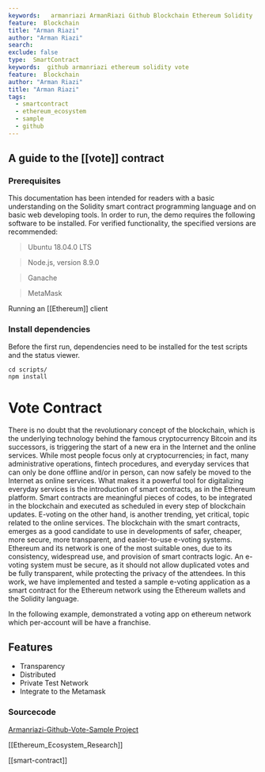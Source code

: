 ```yaml
---
keywords:   armanriazi ArmanRiazi Github Blockchain Ethereum Solidity
feature:  Blockchain 
title: "Arman Riazi"
author: "Arman Riazi"
search:
exclude: false
type:  SmartContract
keywords:  github armanriazi ethereum solidity vote
feature:  Blockchain
author: "Arman Riazi"
title: "Arman Riazi"
tags:
  - smartcontract
  - ethereum_ecosystem
  - sample
  - github
---
```



## A guide to the [[vote]] contract

### Prerequisites
This documentation has been intended for readers with a basic understanding on the Solidity smart contract programming language and on basic web developing tools. In order to run,
the demo requires the following software to be installed. For verified functionality, the specified versions are recommended:

> Ubuntu 18.04.0 LTS

> Node.js, version 8.9.0

> Ganache

> MetaMask

Running an [[Ethereum]] client

### Install dependencies

Before the first run, dependencies need to be installed for the test scripts and the status viewer.

```shell
cd scripts/
npm install
```

# Vote Contract

 There is no doubt that the revolutionary concept of the blockchain, which is the underlying technology behind the famous cryptocurrency Bitcoin and its successors, is triggering the start of a new era in the Internet and the online services. While most people focus only at cryptocurrencies; in fact, many administrative operations, fintech procedures, and everyday services that can only be done offline and/or in person, can now safely be moved to the Internet as online services. What makes it a powerful tool for digitalizing everyday services is the introduction of smart contracts, as in the Ethereum platform. Smart contracts are meaningful pieces of codes, to be integrated in the blockchain and executed as scheduled in every step of blockchain updates. E-voting on the other hand, is another trending, yet critical, topic related to the online services. The blockchain with the smart contracts, emerges as a good candidate to use in developments of safer, cheaper, more secure, more transparent, and easier-to-use e-voting systems. 
 Ethereum and its network is one of the most suitable ones, due to its consistency, widespread use, and provision of smart contracts logic. An e-voting system must be secure, as it should not allow duplicated votes and be fully transparent, while protecting the privacy of the attendees. In this work, we have implemented and tested a sample e-voting application as a smart contract for the Ethereum network using the Ethereum wallets and the Solidity language.

 In the following example, demonstrated a voting app on ethereum network which per-account will be have a franchise.
## Features

* Transparency 
* Distributed 
* Private Test Network
* Integrate to the Metamask


### Sourcecode
[Armanriazi-Github-Vote-Sample Project](https://github.com/armanriazi/armanriazi-ethereum-vote)


[[Ethereum_Ecosystem_Research]]

[[smart-contract]]